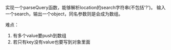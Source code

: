 实现一个parseQuery函数，能够解析location的search字符串(不包括'?')。
输入一个search，输出一个object，同名参数则是会成为数组。
 

难点：
1. 有多个value要push到数组
2. 若只有key没有value也要写到对象里面